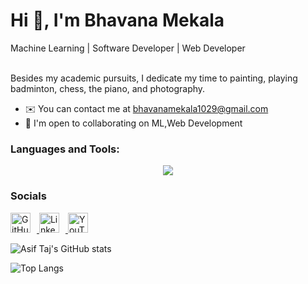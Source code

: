  <h1>Hi 👋, I'm Bhavana Mekala </h1>
Machine Learning | Software Developer | Web Developer

</br>
</br>

Besides my academic pursuits, I dedicate my time to painting, playing badminton, chess, the piano, and photography.

* ✉️  You can contact me at [bhavanamekala1029@gmail.com](mailto:bhavanamekala1029@gmail.com)
* 🤝  I'm open to collaborating on ML,Web Development

### Languages and Tools:
<p align="center">
  <a href="https://skillicons.dev">
    <img src="https://skillicons.dev/icons?i=cpp,py,c,html,css,tailwind,bootstrap,sklearn,js,threejs,nodejs,express,react,nextjs,git,github,heroku,linux,ubuntu,mysql,mongodb,vercel,netlify" />
  </a>
</p>

### Socials
<p align="left">
    <a href="https://www.github.com/0username1" target="_blank" rel="noreferrer">
        <img src="https://github.githubassets.com/images/modules/logos_page/GitHub-Mark.png" alt="GitHub" style="margin-right: 10px;" width="32" height="32" />
    </a>
    <a href="https://www.linkedin.com/in/bhavana-mekala-611235229/" target="_blank" rel="noreferrer">
        <img src="https://raw.githubusercontent.com/danielcranney/readme-generator/main/public/icons/socials/linkedin.svg" alt="LinkedIn" style="margin-right: 10px;" width="32" height="32" />
    </a>
    <a href="https://www.youtube.com/channel/UCnOQlqdTiXG88mBZRVVueWA" target="_blank" rel="noreferrer">
        <img src="https://raw.githubusercontent.com/danielcranney/readme-generator/main/public/icons/socials/youtube.svg" alt="YouTube" width="32" height="32" />
    </a>
</p>


![Asif Taj's GitHub stats](https://github-readme-stats.vercel.app/api?username=0username1&show_icons=true&theme=dark)

![Top Langs](https://github-readme-stats.vercel.app/api/top-langs/?username=0username1&theme=dark)



